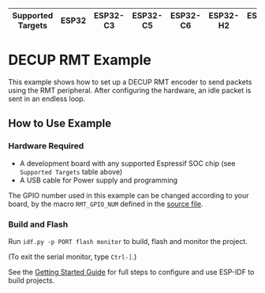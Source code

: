 | Supported Targets | ESP32 | ESP32-C3 | ESP32-C5 | ESP32-C6 | ESP32-H2 | ESP32-P4 | ESP32-S2 | ESP32-S3 |
| ----------------- | ----- | -------- | -------- | -------- | -------- | -------- | -------- | -------- |

# DECUP RMT Example
This example shows how to set up a DECUP RMT encoder to send packets using the RMT peripheral. After configuring the hardware, an idle packet is sent in an endless loop.

## How to Use Example
### Hardware Required
* A development board with any supported Espressif SOC chip (see `Supported Targets` table above)
* A USB cable for Power supply and programming

The GPIO number used in this example can be changed according to your board, by the macro `RMT_GPIO_NUM` defined in the [source file](https://github.com/ZIMO-Elektronik/DECUP/blob/master/examples/esp32/main/app_main.cpp).

### Build and Flash
Run `idf.py -p PORT flash monitor` to build, flash and monitor the project.

(To exit the serial monitor, type ``Ctrl-]``.)

See the [Getting Started Guide](https://docs.espressif.com/projects/esp-idf/en/latest/get-started/index.html) for full steps to configure and use ESP-IDF to build projects.